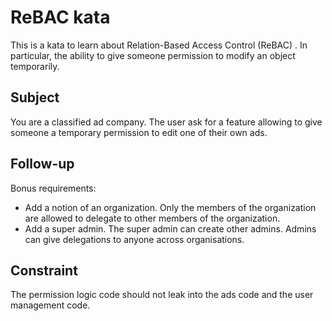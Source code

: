 # ReBAC kata

This is a kata to learn about Relation-Based Access Control (ReBAC) .
In particular, the ability to give someone permission to modify
an object temporarily.

## Subject

You are a classified ad company.
The user ask for a feature allowing to give
someone a temporary permission to edit one of their
own ads.

## Follow-up

Bonus requirements:

* Add a notion of an organization. Only the members of the organization are allowed to delegate
to other members of the organization.
* Add a super admin. The super admin can create other admins. Admins can give delegations to anyone across organisations. 

## Constraint

The permission logic code should not leak into the ads code and the user management code.
